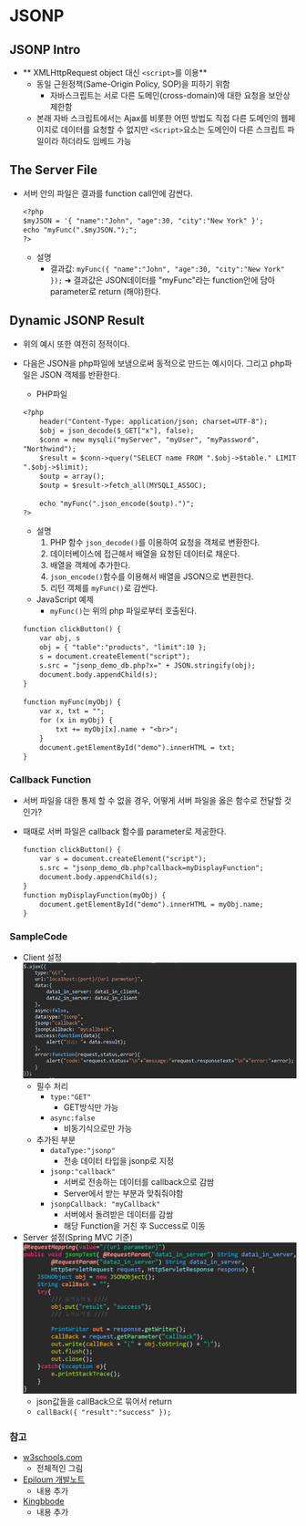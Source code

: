 # JSONP

## JSONP Intro
 - ** XMLHttpRequest object 대신 `<script>`를 이용**
	 - 동일 근원정책(Same-Origin Policy, SOP)을 피하기 위함
		 - 자바스크립트는 서로 다른 도메인(cross-domain)에 대한 요청을 보안상 제한함
	 - 본래 자바 스크립트에서는 Ajax를 비롯한 어떤 방법도 직접 다른 도메인의 웹페이지로 데이터를 요청할 수 없지만 `<Script>`요소는 도메인이 다른 스크립트 파일이라 하더라도 임베드 가능

## The Server File
 - 서버 안의 파일은 결과를 function call안에 감싼다.
	```
	<?php
	$myJSON = '{ "name":"John", "age":30, "city":"New York" }';
	echo "myFunc(".$myJSON.");";
	?>
	```
	 - 설명
		 - 결과값: `myFunc({ "name":"John", "age":30, "city":"New York" });`
		 ➜ 결과값은 JSON데이터를 "myFunc"라는 function안에 담아 parameter로 return (해야)한다.

## Dynamic JSONP Result
 - 위의 예시 또한 여전히 정적이다.
 - 다음은 JSON을 php파일에 보냄으로써 동적으로 만드는 예시이다. 그리고 php파일은 JSON 객체를 반환한다.
	 - PHP파일

	```
	<?php
		header("Content-Type: application/json; charset=UTF-8");
		$obj = json_decode($_GET["x"], false);
		$conn = new mysqli("myServer", "myUser", "myPassword", "Northwind");	
		$result = $conn->query("SELECT name FROM ".$obj->$table." LIMIT ".$obj->$limit);
		$outp = array();
		$outp = $result->fetch_all(MYSQLI_ASSOC);

		echo "myFunc(".json_encode($outp).")";
	?>
	```

	 - 설명
		 1. PHP 함수 `json_decode()`를 이용하여 요청을 객체로 변환한다.
		 2. 데이터베이스에 접근해서 배열을 요청된 데이터로 채운다.
		 3. 배열을 객체에 추가한다.
		 4. `json_encode()`함수를 이용해서 배열을 JSON으로 변환한다.
		 5. 리턴 객체를 `myFunc()`로 감싼다.
	 - JavaScript 예제
		 - `myFunc()`는 위의 php 파일로부터 호출된다.

	```
	function clickButton() {
		var obj, s
		obj = { "table":"products", "limit":10 };
		s = document.createElement("script");
		s.src = "jsonp_demo_db.php?x=" + JSON.stringify(obj);
		document.body.appendChild(s);
	}

	function myFunc(myObj) {
		var x, txt = "";
		for (x in myObj) {
			txt += myObj[x].name + "<br>";
		}
		document.getElementById("demo").innerHTML = txt;
	}
	```

### Callback Function
 - 서버 파일을 대한 통제 할 수 없을 경우, 어떻게 서버 파일을 옳은 함수로 전달할 것인가?
 - 때때로 서버 파일은 callback 함수를 parameter로 제공한다.

	```
	function clickButton() {
		var s = document.createElement("script");
		s.src = "jsonp_demo_db.php?callback=myDisplayFunction";
		document.body.appendChild(s);
	}
	function myDisplayFunction(myObj) {
		document.getElementById("demo").innerHTML = myObj.name;
	}
	```

### SampleCode
 - Client 설정
<img src="../image/jQuery/jsonp/jsonp_client.png"></img>
	 - 필수 처리
	 	 - `type:"GET"`
	 	 	 - GET방식만 가능
	 	 - `async:false`
	 	 	 - 비동기식으로만 가능
	 - 추가된 부분
		 - `dataType:"jsonp"`
			 - 전송 데이터 타입을 jsonp로 지정
		 - `jsonp:"callback"`
			 - 서버로 전송하는 데이터를 callback으로 감쌈
			 - Server에서 받는 부분과 맞춰줘야함
		 - `jsonpCallback: "myCallback"`
			 - 서버에서 돌려받은 데이터를 감쌈
			 - 해당 Function을 거친 후 Success로 이동  
 - Server 설정(Spring MVC 기준)
<img src="../image/jQuery/jsonp/jsonp_server.png"></img>
	 - json값들을 callBack으로 묶어서 return
	 - `callBack({ "result":"success" });`

### 참고
 - [w3schools.com](https://www.w3schools.com/js/js_json_jsonp.asp "JSONP")
	 - 전체적인 그림
 - [Epiloum 개발노트](http://dev.epiloum.net/1311 "자바스크립트 예제로 살펴보는 JSONP의 기본원리")
	 - 내용 추가
 - [Kingbbode](http://kingbbode.tistory.com/26 "JSONP 알고쓰자")
 	 - 내용 추가
